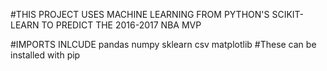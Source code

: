 #THIS PROJECT USES MACHINE LEARNING FROM PYTHON'S SCIKIT-LEARN TO PREDICT THE 2016-2017 NBA MVP

#IMPORTS INLCUDE
pandas
numpy
sklearn
csv
matplotlib
#These can be installed with pip
